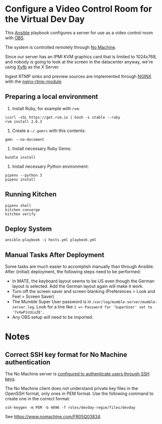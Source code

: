 # Configure a Video Control Room for the Virtual Dev Day

This [Ansible](https://www.ansible.com) playbook configures a server for use as a video control room with [OBS](https://obsproject.com).

The system is controlled remotely through [No Machine](https://www.nomachine.com).

Since our server has an IPMI KVM graphics card that is limited to 1024x768, and nobody is going to look at the screen in the datacenter anyway, we're using [Xvfb](https://www.x.org/releases/X11R7.6/doc/man/man1/Xvfb.1.xhtml) as the X Server.

Ingest RTMP sinks and preview sources are implemented through [NGINX](https://www.nginx.com) with the [nginx-rtmp-module](https://github.com/arut/nginx-rtmp-module).


## Preparing a local environment

1. Install Ruby, for example with `rvm`:
  ```
  \curl -sSL https://get.rvm.io | bash -s stable --ruby
  rvm install 2.6.3
  ```

1. Create a `~/.gemrc` with this contents:
  ```
  gem: --no-document
  ```

1. Install necessary Ruby Gems:
  ```
  bundle install
  ```
1. Install necessary Python environment:
  ```
  pipenv --python 3
  pipenv install
  ```

## Running Kitchen

```
pipenv shell
kitchen converge
kitchen verify
```

## Deploy System

```
ansible-playbook -i hosts.yml playbook.yml
```

## Manual Tasks After Deployment

Some tasks are much easier to accomplish manually than through Ansible. After (initial) deployment, the following steps need to be performed:
* In MATE, the keyboard layout seems to be US even though the German layout is selected. Add the German layout again will make it work.
* Turn off the screen saver and screen blanking (Preferences > Look and Feel > Screen Saver)
* The Mumble Super User password is in `/var/log/mumble-server/mumble-server.log`. Look for a line like `1 => Password for 'SuperUser' set to '7vXwPJcUixZE'`.
* Any OBS setup will need to be imported.

# Notes

## Correct SSH key format for No Machine authentication

The No Machine server is [configured to authenticate users through SSH keys](https://www.nomachine.com/AR02L00785).

The No Machine client does not understand private key files in the OpenSSH format, only ones in PEM format. Use the following command to create one in the correct format:

```
ssh-keygen -m PEM -b 4096 -f roles/devday-regie/files/devday
```

See https://www.nomachine.com/FR05Q03834.
